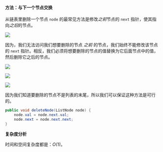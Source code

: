 #### 方法：与下一个节点交换

从链表里删除一个节点 `node` 的最常见方法是修改*之前*节点的 `next` 指针，使其指向*之后*的节点。

![](https://pic.leetcode-cn.com/3579a496897df5321c110bf1301872b6e10c342f5e400ce45d2db0348d00d715-file_1555866623326)


因为，我们无法访问我们想要删除的节点 *之前* 的节点，我们始终不能修改该节点的 `next` 指针。相反，我们必须将想要删除的节点的值替换为它后面节点中的值，然后删除它之后的节点。

![](https://pic.leetcode-cn.com/858fae01d89c2080eb7e45a1f9d9a2b2f76e1a5c87815b324fd946e0bd8da495-file_1555866651920)


![](https://pic.leetcode-cn.com/902dc5d3f8c44d3cbc0b6e837711cad2eefc021fd2b9de8dfabc6d478bc779b1-file_1555866680932)


![](https://pic.leetcode-cn.com/2a6409b98dd73d6649fdc6fb984c88690547127467104c3923367be6f8fbc916-file_1555866773685)


因为我们知道要删除的节点不是列表的末尾，所以我们可以保证这种方法是可行的。


```java [juoWzFbK-Java]
public void deleteNode(ListNode node) {
    node.val = node.next.val;
    node.next = node.next.next;
}
```


**复杂度分析**

时间和空间复杂度都是：*O(1)*。